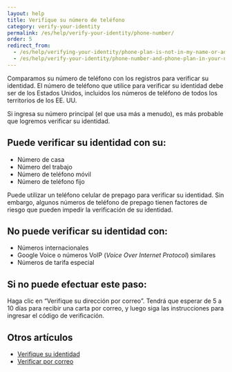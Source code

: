```yaml
---
layout: help
title: Verifique su número de teléfono
category: verify-your-identity
permalink: /es/help/verify-your-identity/phone-number/
order: 5
redirect_from:
  - /es/help/verifying-your-identity/phone-plan-is-not-in-my-name-or-address/
  - /es/help/verify-your-identity/phone-number-and-phone-plan-in-your-name/
---
```


Comparamos su número de teléfono con los registros para verificar su identidad. El número de teléfono que utilice para verificar su identidad debe ser de los Estados Unidos, incluidos los números de teléfono de todos los territorios de los EE. UU.

Si ingresa su número principal (el que usa más a menudo), es más probable que logremos verificar su identidad.

## Puede verificar su identidad con su:
- Número de casa
- Número del trabajo
- Número de teléfono móvil
- Número de teléfono fijo

Puede utilizar un teléfono celular de prepago para verificar su identidad. Sin embargo, algunos números de teléfono de prepago tienen factores de riesgo que pueden impedir la verificación de su identidad.

## No puede verificar su identidad con:
- Números internacionales
- Google Voice o números VoIP (*Voice Over Internet Protocol*) similares
- Números de tarifa especial

## Si no puede efectuar este paso:
Haga clic en “Verifique su dirección por correo”. Tendrá que esperar de 5 a 10 días para recibir una carta por correo, y luego siga las instrucciones para ingresar el código de verificación.

## Otros artículos

* [Verifique su identidad](/help/verify-your-identity/how-to-verify-your-identity/)
* [Verificar por correo](/help/verify-your-identity/verify-your-address-by-mail/)